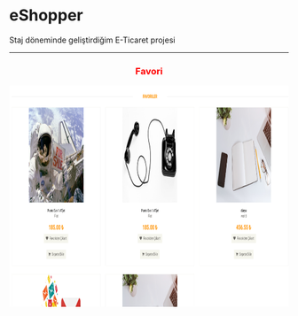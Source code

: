 # eShopper
Staj döneminde geliştirdiğim E-Ticaret projesi
<hr/>
<h3 style="text-align: center; color:red;" >Favori</h3>
<img height="400px" witdh="400px" src="https://github.com/ismailcglr/eShopper/blob/main/images/eShopper-Favori.png" alt="Alt text" title="Optional title">
